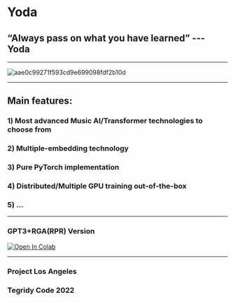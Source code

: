 # Yoda
## “Always pass on what you have learned” --- Yoda

***

![aae0c99271f593cd9e699098fdf2b10d](https://user-images.githubusercontent.com/56325539/172023925-326cbb90-879b-4b6a-878f-4d2e1969248b.jpg)

***

## Main features:

### 1) Most advanced Music AI/Transformer technologies to choose from
### 2) Multiple-embedding technology
### 3) Pure PyTorch implementation
### 4) Distributed/Multiple GPU training out-of-the-box
### 5) ...

***

### GPT3+RGA(RPR) Version

[![Open In Colab][colab-badge]][colab-notebook]

[colab-notebook]: <https://colab.research.google.com/github/asigalov61/Yoda/blob/main/Yoda.ipynb>
[colab-badge]: <https://colab.research.google.com/assets/colab-badge.svg>

***

### Project Los Angeles

### Tegridy Code 2022
